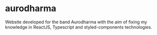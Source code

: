 # aurodharma
Website developed for the band Aurodharma with the aim of fixing my knowledge in ReactJS, Typescript and styled-components technologies.
